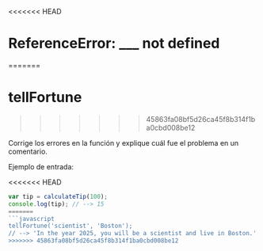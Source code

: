 <<<<<<< HEAD
# ReferenceError: ___ not defined

=======
# tellFortune
>>>>>>> 45863fa08bf5d26ca45f8b314f1ba0cbd008be12

Corrige los errores en la función y explique cuál fue el problema en un
comentario.

Ejemplo de entrada:

<<<<<<< HEAD
```js
var tip = calculateTip(100);
console.log(tip); // --> 15
=======
```javascript
tellFortune('scientist', 'Boston');
// --> 'In the year 2025, you will be a scientist and live in Boston.'
>>>>>>> 45863fa08bf5d26ca45f8b314f1ba0cbd008be12
```
